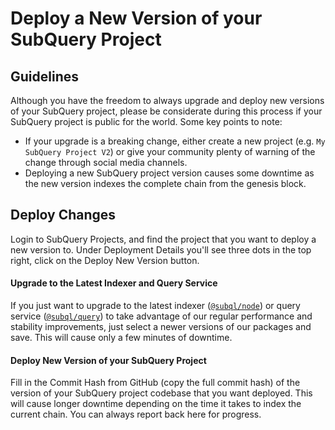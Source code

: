 # Deploy a New Version of your SubQuery Project

## Guidelines

Although you have the freedom to always upgrade and deploy new versions of your SubQuery project, please be considerate during this process if your SubQuery project is public for the world. Some key points to note:
- If your upgrade is a breaking change, either create a new project (e.g. `My SubQuery Project V2`) or give your community plenty of warning of the change through social media channels.
- Deploying a new SubQuery project version causes some downtime as the new version indexes the complete chain from the genesis block.

## Deploy Changes

Login to SubQuery Projects, and find the project that you want to deploy a new version to. Under Deployment Details you'll see three dots in the top right, click on the Deploy New Version button.

#### Upgrade to the Latest Indexer and Query Service

If you just want to upgrade to the latest indexer ([`@subql/node`](https://www.npmjs.com/package/@subql/node)) or query service ([`@subql/query`](https://www.npmjs.com/package/@subql/query)) to take advantage of our regular performance and stability improvements, just select a newer versions of our packages and save. This will cause only a few minutes of downtime.

#### Deploy New Version of your SubQuery Project

Fill in the Commit Hash from GitHub (copy the full commit hash) of the version of your SubQuery project codebase that you want deployed. This will cause longer downtime depending on the time it takes to index the current chain. You can always report back here for progress.
